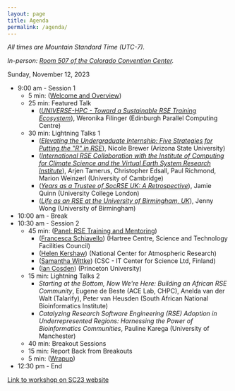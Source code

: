 ```yaml
---
layout: page
title: Agenda
permalink: /agenda/
---
```


*All times are Mountain Standard Time (UTC-7).*

*In-person: <a href="https://sc23.conference-program.com/map/?location=r507">Room 507 of the Colorado Convention Center</a>.*


Sunday, November 12, 2023

- 9:00 am - Session 1
    - 5 min:  ([Welcome and Overview](https://docs.google.com/presentation/d/17xLCYx72a1i0heTP2Yn1Q4bxZfrkoudf/))
    - 25 min:  Featured Talk
        - ([_UNIVERSE-HPC - Toward a Sustainable RSE Training Ecosystem_](https://drive.google.com/file/d/1xAfAhzmUwKK4hPiZn7u--NTjwbKJqfCY/)),
    Weronika Filinger (Edinburgh Parallel Computing Centre)
    - 30 min:  Lightning Talks 1
        - ([_Elevating the Undergraduate Internship: Five Strategies for Putting the "R" in RSE_](https://docs.google.com/presentation/d/1lWIeSf5Fv3f8xRRXw5CNE5TnJuyoIqvJ3kenlsBBQwA/)),
        Nicole Brewer (Arizona State University)
        - ([_International RSE Collaboration with the Institute of Computing for Climate Science and the Virtual Earth System Research Institute_](https://docs.google.com/presentation/d/1yQoYwpNXOyiA7SfKWIxaJxV8D_w7Yqou/)),
        Arjen Tamerus, Christopher Edsall, Paul Richmond, Marion Weinzerl (University of Cambridge)
        - ([_Years as a Trustee of SocRSE UK: A Retrospective_](https://drive.google.com/file/d/1nnsjK9HsjtOo5R20Jb6KVC22I5DAiVSL/)),
        Jamie Quinn (University College London)
        - ([_Life as an RSE at the University of Birmingham, UK_](https://drive.google.com/file/d/1Dj70wW0Q2oBJVgkvHbC-DYLUP9u6imiU/)),
        Jenny Wong (University of Birmingham)
- 10:00 am - Break
- 10:30 am - Session 2
    - 45 min:  ([Panel: RSE Training and Mentoring](qqq))
        - ([Francesca Schiavello](https://docs.google.com/presentation/d/1aaa7mAJC9coaGZdOlkigVPFP00-SiUul/)) (Hartree Centre, Science and Technology Facilities Council)
        - ([Helen Kershaw](https://docs.google.com/presentation/d/1aNgENqN-GY3zfJRnRKx9RDUfdgrDOCBW/)) (National Center for Atmospheric Research)
        - ([Samantha Wittke](https://docs.google.com/presentation/d/1PxPyhg2MT_s1VgAZMigmbwB9N6inWOWw/)) (CSC - IT Center for Science Ltd, Finland)
        - ([Ian Cosden](https://docs.google.com/presentation/d/1J07ggwaQidnkJeV9gQxT06jyzNJ5Z7np/)) (Princeton University)
    - 15 min:  Lightning Talks 2
        - _Starting at the Bottom, Now We're Here: Building an African RSE Community_,
        Eugene de Beste (ACE Lab, CHPC), Anelda van der Walt (Talarify), Peter van Heusden (South African National Bioinformatics Institute)
        - _Catalyzing Research Software Engineering (RSE) Adoption in Underrepresented Regions: Harnessing the Power of Bioinformatics Communities_,
        Pauline Karega (University of Manchester)
    - 40 min:  Breakout Sessions
    - 15 min:  Report Back from Breakouts
    - 5 min:  ([Wrapup](https://docs.google.com/presentation/d/1DAAbBOZKXyJRBXiwSMNjn5G0oGLRN4NF/))
- 12:30 pm - End


[Link to workshop on SC23 website](https://sc23.supercomputing.org/presentation/?id=wksp142&sess=sess134)

